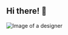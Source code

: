 ## Hi there! 👋
![Image of a designer](https://previews.123rf.com/images/olenaboldyreva/olenaboldyreva1807/olenaboldyreva180700040/114905343-programmer-working-at-computer-teenager-in-headphones-sitting-stooping-at-laptop-hand-drawn-vector-i.jpg)
<!--
**KhaledMhmd/KhaledMhmd** is a ✨ _special_ ✨ repository because its `README.md` (this file) appears on your GitHub profile.
I'm currently learning to be a web developer so I'll be posting my projects here.

- 🔭 I’m currently working on ...
- 🌱 I’m currently learning ...
- 👯 I’m looking to collaborate on ...
- 🤔 I’m looking for help with ...
- 💬 Ask me about ...
- 📫 How to reach me: ...
- 😄 Pronouns: ...
- ⚡ Fun fact: ...
-->

